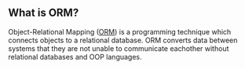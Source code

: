 ## What is ORM?
Object-Relational Mapping ([ORM](https://en.wikipedia.org/wiki/Object–relational_mapping)) is a programming technique which connects objects to a relational database. ORM converts data between systems that they are not unable to communicate eachother without relational databases and OOP languages.
